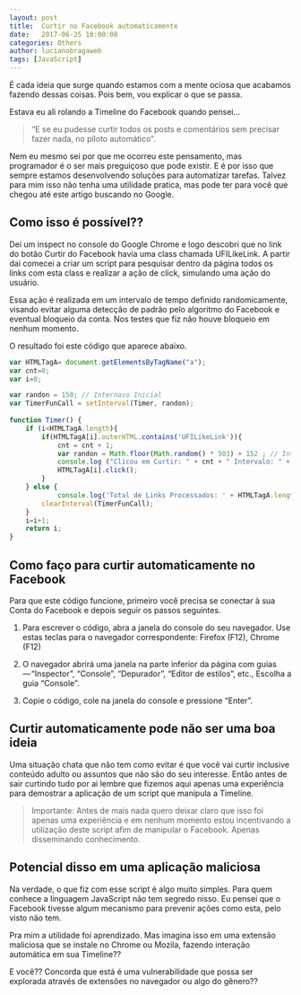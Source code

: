 ```yaml
---
layout: post
title:  Curtir no Facebook automaticamente
date:   2017-06-25 10:00:00
categories: Others
author: lucianobragaweb
tags: [JavaScript]
---
```


É cada ideia que surge quando estamos com a mente ociosa que acabamos fazendo dessas coisas. Pois bem, vou explicar o que se passa.

Estava eu ali rolando a Timeline do Facebook quando pensei…

> “E se eu pudesse curtir todos os posts e comentários sem precisar fazer nada, no piloto automático”.

Nem eu mesmo sei por que me ocorreu este pensamento, mas programador é o ser mais preguiçoso que pode existir. E é por isso que sempre estamos desenvolvendo soluções para automatizar tarefas. Talvez para mim isso não tenha uma utilidade pratica, mas pode ter para você que chegou até este artigo buscando no Google.

## Como isso é possível??
Dei um inspect no console do Google Chrome e logo descobri que no link do botão Curtir do Facebook havia uma class chamada UFILikeLink. A partir dai comecei a criar um script para pesquisar dentro da página todos os links com esta class e realizar a ação de click, simulando uma ação do usuário.

Essa ação é realizada em um intervalo de tempo definido randomicamente, visando evitar alguma detecção de padrão pelo algoritmo do Facebook e eventual bloqueio da conta. Nos testes que fiz não houve bloqueio em nenhum momento.

O resultado foi este código que aparece abaixo.

```js
var HTMLTagA= document.getElementsByTagName("a");
var cnt=0;
var i=0;

var randon = 150; // Internavo Inicial
var TimerFunCall = setInterval(Timer, randon);
 
function Timer() {
	if (i<HTMLTagA.length){
		if(HTMLTagA[i].outerHTML.contains('UFILikeLink')){
			cnt = cnt + 1;
			var randon = Math.floor(Math.random() * 503) + 152 ; // Intervalo randomico
			console.log ("Clicou em Curtir: " + cnt + " Intervalo: " + randon); // Mostra mensagem no console
			HTMLTagA[i].click();
		}
	} else {
    		console.log('Total de Links Processados: ' + HTMLTagA.length);
		clearInterval(TimerFunCall);
	}
	i=i+1;
	return i;
}
```

## Como faço para curtir automaticamente no Facebook
Para que este código funcione, primeiro você precisa se conectar à sua Conta do Facebook e depois seguir os passos seguintes.

1. Para escrever o código, abra a janela do console do seu navegador. Use estas teclas para o navegador correspondente: Firefox (F12), Chrome (F12)

2. O navegador abrirá uma janela na parte inferior da página com guias — “Inspector”, “Console”, “Depurador”, “Editor de estilos”, etc.,
Escolha a guia “Console”.

3. Copie o código, cole na janela do console e pressione “Enter”.

## Curtir automaticamente pode não ser uma boa ideia

Uma situação chata que não tem como evitar é que você vai curtir inclusive conteúdo adulto ou assuntos que não são do seu interesse. Então antes de sair curtindo tudo por ai lembre que fizemos aqui apenas uma experiência para demostrar a aplicação de um script que manipula a Timeline.

> Importante: Antes de mais nada quero deixar claro que isso foi apenas uma experiência e em nenhum momento estou incentivando a utilização deste script afim de manipular o Facebook. Apenas disseminando conhecimento.

## Potencial disso em uma aplicação maliciosa
Na verdade, o que fiz com esse script é algo muito simples. Para quem conhece a linguagem JavaScript não tem segredo nisso. Eu pensei que o Facebook tivesse algum mecanismo para prevenir ações como esta, pelo visto não tem.

Pra mim a utilidade foi aprendizado. Mas imagina isso em uma extensão maliciosa que se instale no Chrome ou Mozila, fazendo interação automática em sua Timeline??

E você?? Concorda que está é uma vulnerabilidade que possa ser explorada através de extensões no navegador ou algo do gênero??